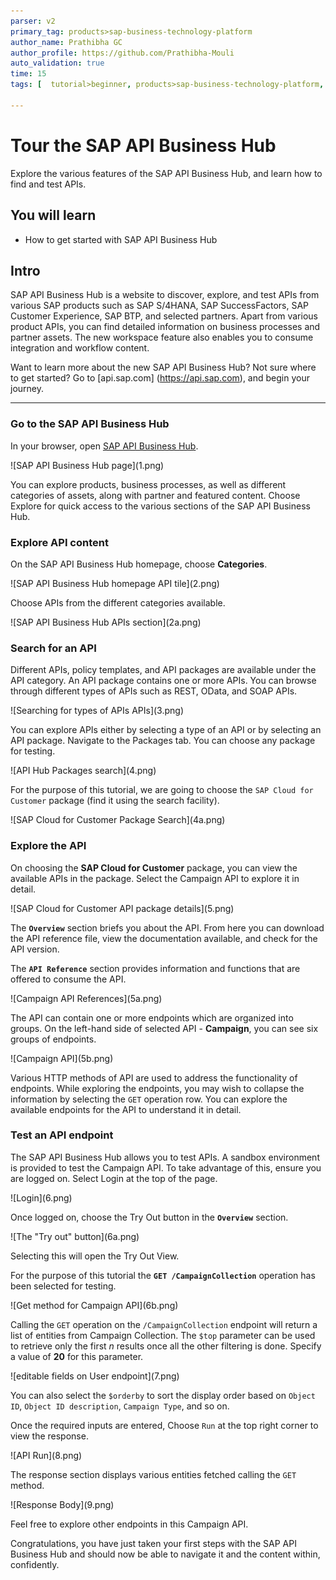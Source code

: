 ```yaml
---
parser: v2
primary_tag: products>sap-business-technology-platform
author_name: Prathibha GC
author_profile: https://github.com/Prathibha-Mouli
auto_validation: true
time: 15
tags: [  tutorial>beginner, products>sap-business-technology-platform, topic>sap-api-business-hub  ]

---
```


# Tour the SAP API Business Hub
<!-- description --> Explore the various features of the SAP API Business Hub, and learn how to find and test APIs.

## You will learn
- How to get started with SAP API Business Hub

## Intro
SAP API Business Hub is a website to discover, explore, and test APIs from various SAP products such as SAP S/4HANA, SAP SuccessFactors, SAP Customer Experience, SAP BTP, and selected partners. Apart from various product APIs, you can find detailed information on business processes and partner assets. The new workspace feature also enables you to consume integration and workflow content.

Want to learn more about the new SAP API Business Hub? Not sure where to get started? Go to [api.sap.com] (https://api.sap.com), and begin your journey.

---

### Go to the SAP API Business Hub
In your browser, open [SAP API Business Hub](https://api.sap.com/).

<!-- border -->![SAP API Business Hub page](1.png)

You can explore products, business processes, as well as different categories of assets, along with partner and featured content. Choose Explore for quick access to the various sections of the SAP API Business Hub.

### Explore API content
On the SAP API Business Hub homepage, choose **Categories**.

<!-- border -->![SAP API Business Hub homepage API tile](2.png)

Choose APIs from the different categories available.

<!-- border -->![SAP API Business Hub APIs section](2a.png)

### Search for an API

Different APIs, policy templates, and API packages are available under the API category. An API package contains one or more APIs. You can browse through different types of APIs such as REST, OData, and SOAP APIs.

<!-- border -->![Searching for types of APIs APIs](3.png)

You can explore APIs either by selecting a type of an API or by selecting an API package. Navigate to the Packages tab. You can choose any package for testing.

<!-- border -->![API Hub Packages search](4.png)

For the purpose of this tutorial, we are going to choose the `SAP Cloud for Customer` package (find it using the search facility).

<!-- border -->![SAP Cloud for Customer Package Search](4a.png)


### Explore the API

On choosing the **SAP Cloud for Customer** package, you can view the available APIs in the package. Select the Campaign API to explore it in detail.

<!-- border -->![SAP Cloud for Customer API package details](5.png)

The **`Overview`** section briefs you about the API. From here you can download the API reference file, view the documentation available, and check for the API version.

The **`API Reference`** section provides information and functions that are offered to consume the API.

<!-- border -->![Campaign API References](5a.png)

The API can contain one or more endpoints which are organized into groups. On the left-hand side of selected API - **Campaign**, you can see six groups of endpoints.

<!-- border -->![Campaign API](5b.png)

Various HTTP methods of API are used to address the functionality of endpoints. While exploring the endpoints, you may wish to collapse the information by selecting the `GET` operation row. You can explore the available endpoints for the API to understand it in detail.

### Test an API endpoint

The SAP API Business Hub allows you to test APIs. A sandbox environment is provided to test the Campaign API. To take advantage of this, ensure you are logged on. Select Login at the top of the page.

<!-- border -->![Login](6.png)

Once logged on, choose the Try Out button in the **`Overview`** section.

<!-- border -->![The "Try out" button](6a.png)

Selecting this will open the Try Out View.

For the purpose of this tutorial the **`GET /CampaignCollection`** operation has been selected for testing.

<!-- border -->![Get method for Campaign API](6b.png)

Calling the `GET` operation on the `/CampaignCollection` endpoint will return a list of entities from Campaign Collection. The `$top` parameter can be used to retrieve only the first _n_ results once all the other filtering is done. Specify a value of **20** for this parameter.

<!-- border -->![editable fields on User endpoint](7.png)

You can also select the `$orderby` to sort the display order based on `Object ID`, `Object ID description`, `Campaign Type`, and so on.

Once the required inputs are entered, Choose `Run` at the top right corner to view the response.

<!-- border -->![API Run](8.png)

The response section displays various entities fetched calling the `GET` method.

<!-- border -->![Response Body](9.png)


Feel free to explore other endpoints in this Campaign API.


Congratulations, you have just taken your first steps with the SAP API Business Hub and should now be able to navigate it and the content within, confidently.
